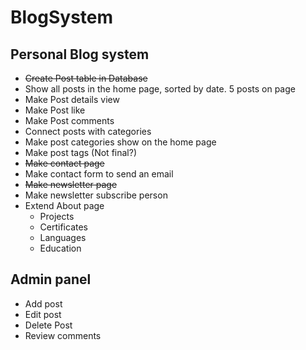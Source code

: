 # BlogSystem
<h2>Personal Blog system</h2>
<ul>
    <li><strike>Create Post table in Database</strike></li>
    <li>Show all posts in the home page, sorted by date. 5 posts on page</li>
    <li>Make Post details view</li>
    <li>Make Post like</li>
    <li>Make Post comments</li>
	<li>Connect posts with categories</li>
	<li>Make post categories show on the home page</li>
	<li>Make post tags (Not final?)</li>
    <li><strike>Make contact page</strike></li>
    <li>Make contact form to send an email</li>
    <li><strike>Make newsletter page</strike></li>
    <li>Make newsletter subscribe person</li>
    <li>Extend About page
        <ul>
            <li>Projects</li>
            <li>Certificates</li>
            <li>Languages</li>
            <li>Education</li>
        </ul>
    </li>
</ul>
<h2>Admin panel</h2>
<ul>
    <li>Add post</li>
    <li>Edit post</li>
    <li>Delete Post</li>
    <li>Review comments</li>
</ul>
